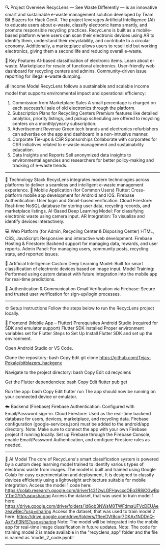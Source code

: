 🔍 Project Overview
RecycLens — See Waste Differently — is an innovative smart and sustainable e-waste management solution developed by Team Bit Blazers for Hack GenX. The project leverages Artificial Intelligence (AI) to educate users about e-waste, classify electronic items smartly, and promote responsible recycling practices.
RecycLens is built as a mobile-based platform where users can scan their electronic devices using AR to identify them, understand their recyclability, and contribute to a circular economy. Additionally, a marketplace allows users to resell old but working electronics, giving them a second life and reducing overall e-waste.

🎯 Key Features
AI-based classification of electronic items.
Learn about e-waste.
Marketplace for resale of functional electronics.
User-friendly web dashboard for recycling centers and admins.
Community-driven issue reporting for illegal e-waste dumping.

💰 Income Model
RecycLens follows a sustainable and scalable income model that supports environmental impact and operational efficiency:
1. Commission from Marketplace Sales
A small percentage is charged on each successful sale of old electronics through the platform.
2. Subscription Plans for Recycling Centers
Premium features like detailed analytics, priority listings, and pickup scheduling are offered to recycling centers on a monthly/yearly subscription.
3. Advertisement Revenue
Green tech brands and electronics refurbishers can advertise on the app and dashboard in a non-intrusive manner.
4. Corporate Tie-ups & CSR Sponsorships
Collaborate with corporates for CSR initiatives related to e-waste management and sustainability education.
5. Data Insights and Reports
Sell anonymized data insights to environmental agencies and researchers for better policy-making and tracking of e-waste trends.
___________________________________________________________________________________________________________________________________________________________________
🧱 Technology Stack
RecycLens integrates modern technologies across platforms to deliver a seamless and intelligent e-waste management experience.
📱 Mobile Application (for Common Users)
Flutter: Cross-platform mobile app development for Android and iOS.
Firebase Authentication: User login and Gmail-based verification.
Cloud Firestore: Real-time NoSQL database for storing user data, recycling records, and marketplace listings.
AI-Based Deep Learning Model: For classifying electronic waste using camera input.
AR Integration: To visualize and identify devices interactively.

💻 Web Platform (for Admin, Recycling Center & Disposing Center)
HTML, CSS, JavaScript: Responsive and interactive web development.
Firebase Hosting & Firestore: Backend support for managing data, rewards, and user reports.
Admin Panel: For managing users, community posts, recycling stats, and reported issues.

🧠 Artificial Intelligence
Custom Deep Learning Model: Built for smart classification of electronic devices based on image input.
Model Training: Performed using custom dataset with future integration into the mobile app for real-time predictions.

🔐 Authentication & Communication
Gmail Verification via Firebase: Secure and trusted user verification for sign-up/login processes.
____________________________________________________________________________________________________________________________________________________________________
⚙️ Setup Instructions
Follow the steps below to run the RecycLens project locally.

📲 Frontend (Mobile App – Flutter)
Prerequisites
Android Studio (required for SDK and emulator support)
Flutter SDK installed
Proper environment variables set for Flutter
Steps to Set Up
Install Flutter SDK and set up the environment.

Open Android Studio or VS Code.

Clone the repository:
bash
Copy
Edit
git clone https://github.com/Tejas-Pokale/bitblazers_hackgenx

Navigate to the project directory:
bash
Copy
Edit
cd recyclens

Get the Flutter dependencies:
bash
Copy
Edit
flutter pub get

Run the app:
bash
Copy
Edit
flutter run
The app should now be running on your connected device or emulator.

☁️ Backend (Firebase)
Firebase Authentication: Configured with Email/Password sign-in.
Cloud Firestore: Used as the real-time backend database for users, devices, marketplace, and recycling data.
Firebase configuration (google-services.json) must be added to the android/app directory.
Note: Make sure to connect the app with your own Firebase project if running locally. Set up Firebase through the Firebase Console, enable Email/Password Authentication, and configure Firestore rules as needed.
__________________________________________________________________________________________________________________________________________________________________
🧠 AI Model
The core of RecycLens's smart classification system is powered by a custom deep learning model trained to identify various types of electronic waste from images.
The model is built and trained using Google Colab for easy experimentation and deployment.
It is designed to classify devices efficiently using a lightweight architecture suitable for mobile integration.
Access the model 1 code here: https://colab.research.google.com/drive/14312wLGFHaycxcOEq3R8iCGwBqYTmGYh?usp=sharing
Access the dataset, that was used to train model 1 here: https://drive.google.com/drive/folders/1d6ob3NWsM0TWFdmaUFVcDEUAezeawBec?usp=sharing
Access the dataset, that was used to train model 2 here: https://drive.google.com/drive/folders/1fteeDVtBcqr7DKAx1NDDnQ-AxYxP3NfS?usp=sharing
Note: The model will be integrated into the mobile app for real-time image classification in future updates.
Note: The code for training model 2 is made available in the "recyclens_app" folder and the file is named as 'model_2_code.pynb'.
___________________________________________________________________________________________________________________________________________________________________
